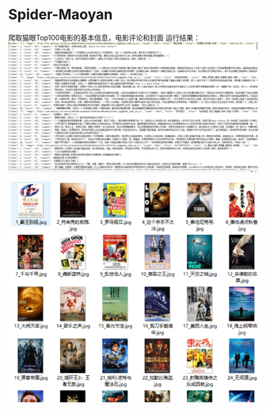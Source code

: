# Spider-Maoyan
爬取猫眼Top100电影的基本信息，电影评论和封面
运行结果：
![1](https://github.com/czy1999/Spider-Maoyan/blob/master/1.png)



![2](https://github.com/czy1999/Spider-Maoyan/blob/master/2.png)
